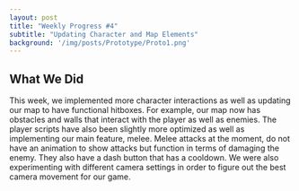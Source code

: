 ```yaml
---
layout: post
title: "Weekly Progress #4"
subtitle: "Updating Character and Map Elements"
background: '/img/posts/Prototype/Proto1.png'
---
```



## What We Did

This week, we implemented more character interactions as well as updating our map to have functional hitboxes. For example, our map now has obstacles and walls that interact with the player as well as enemies. The player scripts have also been slightly more optimized as well as implementing our main feature, melee. Melee attacks at the moment, do not have an animation to show attacks but function in terms of damaging the enemy. They also have a dash button that has a cooldown. We were also experimenting with different camera settings in order to figure out the best camera movement for our game. 

